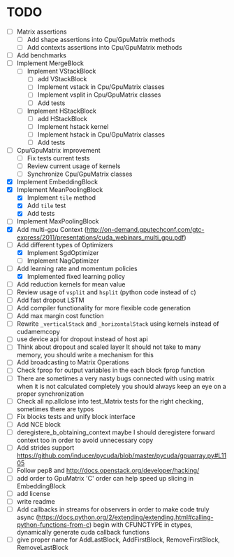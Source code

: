 # TODO

- [ ] Matrix assertions
    - [ ] Add shape assertions into Cpu/GpuMatrix methods
    - [ ] Add contexts assertions into Cpu/GpuMatrix methods
- [ ] Add benchmarks
- [ ] Implement MergeBlock
    - [ ] Implement VStackBlock
        - [ ] add VStackBlock
        - [ ] Implement vstack in Cpu/GpuMatrix classes
        - [ ] Implement vsplit in Cpu/GpuMatrix classes
        - [ ] Add tests
    - [ ] Implement HStackBlock
        - [ ] add HStackBlock
        - [ ] Implement hstack kernel
        - [ ] Implement hstack in Cpu/GpuMatrix classes
        - [ ] Add tests
- [ ] Cpu/GpuMatrix improvement    
    - [ ] Fix tests current tests
    - [ ] Review current usage of kernels
    - [ ] Synchronize Cpu/GpuMatrix classes
- [x] Implement EmbeddingBlock    
- [x] Implement MeanPoolingBlock
    - [x] Implement `tile` method
    - [x] Add `tile` test
    - [x] Add tests
- [ ] Implement MaxPoolingBlock
- [x] Add multi-gpu Context (http://on-demand.gputechconf.com/gtc-express/2011/presentations/cuda_webinars_multi_gpu.pdf)
- [ ] Add different types of Optimizers
    - [x] Implement SgdOptimizer
    - [ ] Implement NagOptimizer
- [ ] Add learning rate and momentum policies
    - [x] Implemented fixed learning policy
- [ ] Add reduction kernels for mean value
- [ ] Review usage of `vsplit` and `hsplit` (python code instead of c)
- [ ] Add fast dropout LSTM
- [ ] Add compiler functionality for more flexible code generation
- [ ] Add max margin cost function
- [ ] Rewrite `_verticalStack` and `_horizontalStack` using kernels instead of cudamemcopy
- [ ] use device api for dropout instead of host api
- [ ] Think about dropout and scaled layer It should not take to many memory, you should write a mechanism for this
- [ ] Add broadcasting to Matrix Operations
- [ ] Check fprop for output variables in the each block fprop function
- [ ] There are sometimes a very nasty bugs connected with using matrix when it is not calculated completely you should always keep an eye on a proper synchronization
- [ ] Check all np.allclose into test_Matrix tests for the right checking, sometimes there are typos 
- [ ] Fix blocks tests and unify block interface
- [ ] Add NCE block
- [ ] deregistere_b_obtaining_context maybe I should deregistere forward context too in order to avoid unnecessary copy 
- [ ] Add strides support https://github.com/inducer/pycuda/blob/master/pycuda/gpuarray.py#L1105
- [ ] Follow pep8 and http://docs.openstack.org/developer/hacking/
- [ ] add order to GpuMatrix 'C' order can help speed up slicing in EmbeddingBlock
- [ ] add license
- [ ] write readme
- [ ] Add callbacks in streams for observers in order to make code truly async (https://docs.python.org/2/extending/extending.html#calling-python-functions-from-c) begin with CFUNCTYPE in ctypes, dynamically generate cuda callback functions
- [ ] give proper name for AddLastBlock, AddFirstBlock, RemoveFirstBlock, RemoveLastBlock